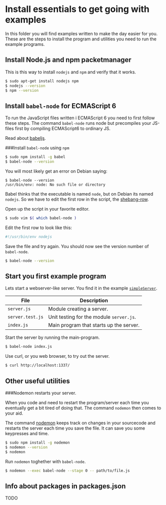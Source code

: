 Install essentials to get going with examples
===============================================

In this folder you will find examples written to make the day easier for you. These are the steps to install the program and utilities you need to run the example programs.



Install Node.js and npm packetmanager
------------------------------------------------

This is this way to install `nodejs` and `npm` and verify that it works.

```bash
$ sudo apt-get install nodejs npm
$ nodejs --version
$ npm --version
```



Install `babel-node` for ECMAScript 6
------------------------------------------------

To run the JavaScript files written i ECMAScript 6 you need to first follow these steps. The command `babel-node` runs node but precompiles your JS-files first by compiling ECMAScript6 to ordinary JS.

Read about [babeljs](https://babeljs.io/).


###Install `babel-node` using `npm`

```bash
$ sudo npm install -g babel
$ babel-node --version
```

You will most likely get an error on Debian saying:

```
$ babel-node --version
/usr/bin/env: node: No such file or directory
```

Babel thinks that the executable is named `node`, but on Debian its named `nodejs`. So we have to edit the first row in the script, the [shebang-row](https://en.wikipedia.org/wiki/Shebang_%28Unix%29).  

Open up the script in your favorite editor.

```bash
$ sudo vim $( which babel-node )
```

Edit the first row to look like this:

```bash
#!/usr/bin/env nodejs
```

Save the file and try again. You should now see the version number of `babel-node`.

```bash
$ babel-node --version
```



Start you first example program
------------------------------------------------

Lets start a webserver-like server. You find it in the example [`simpleServer`](simpleServer).

| File              | Description |
|-------------------|-------------|
| `server.js`       | Module creating a server. |
| `server.test.js`  | Unit testing for the module `server.js`. |
| `index.js`        | Main program that starts up the server. |

Start the server by running the main-program.

```bash
$ babel-node index.js
```

Use curl, or you web browser, to try out the server.

```bash
$ curl http://localhost:1337/
```



Other useful utilities
------------------------------------------------



###Nodemon restarts your server.

When you code and need to restart the program/server each time you eventually get a bit tired of doing that. The command `nodemon` then comes to your aid.

The command [nodemon](http://nodemon.io/) keeps track on changes in your sourcecode and restarts the server each time you save the file. It can save you some keypresses and time.

```bash
$ sudo npm install -g nodemon
$ nodemon --version
$ nodemon
```

Run `nodemon` toghether with `babel-node`.

```bash
$ nodemon --exec babel-node --stage 0 -- path/to/file.js
```



Info about packages in packages.json
------------------------------------------------

 TODO
